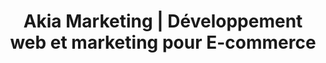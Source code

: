 ---
title: "Akia Marketing | Développement web et marketing pour E-commerce"
description: >-
   Akia Marketing est une agence spécialisée dans la conception et le marketing de boutique en ligne pour tous les types d'entreprise.
image: /img/e-commerce-services.jpg
menuid: home
draft: false
section1:
  subtitle: Akia Marketing
  line1: Solution complète
  line2: pour les
  line3: E-commerce
  image: "/img/e-commerce-marketing-2.gif"
  btn:
    link: clientsPage
    title: Nos projets
section2:
  description1: >-
    Akia, c’est une équipe de passionnés de la programmation et du marketing web. Les plateformes web et les E-commerces, c’est notre spécialité.
  description2: >-
    Vos projets méritent une solution digne de leur originalité! 
  blocks:
    - icon: "fa fa-tachometer"
      title: De la qualité sans se ruiner
      description: "Akia c’est une petite équipe dynamique. Soudée pour l’efficacité, parfaite pour lancer un projet de qualité rapidement."
      class: color-one
    - icon: "fa-heart fa"
      title: Un produit qui vous ressemble
      description: "Original, corporatif, clean, élégant, artistique, il y en a pour tous les goûts. Mais l’important, c’est que ce soit fidèle à l’identité de votre entreprise"
      class: color-two
    - icon: "fa fa-question"
      title: Une équipe à l’écoute
      description: "Notre équipe est là pour répondre à vos questions et écouter vos préoccupations. Parce que le web c’est pas toujours facile à comprendre!"
      class: color-three
section3:
  title: Plus que du web, on s’investit pour vivre dans un monde meilleur.
  subtitle: Notre touche environnementale
  description: >-
    Faisons ensemble des pas vers l’avant pour développer la conscience écologique des gens et des entreprises. Donnons un futur propre et convivial pour la prochaine génération. Akia s’implique avec plusieurs projets et organisations dont l'[Association Québecoise Zéro Déchet](https://www.aqzd.ca/).
  image: /img/teamwork-environment.jpg
  btn:
    subtitle: En apprendre plus
    title: Plus à propos d’Akia
    link: servicesPage
section4:
  - title: Projets Complétés
    suffix: "+"
    number: 64
  - title: Clients
    suffix: 
    number: 39
  - title: Sourires donnés
    suffix: "+"
    number: 5000
  - title: Lignes de code
    suffix: "M"
    number: 100
section5:
  title: Projets récents
  description: >-
    Notre équipe a réalisé plusieurs projets. <br>Jetez-y un coup d'oeil.
  btn:
    title: Tous nos projets
    link: clientsPage
section6:
  title: Nos spécialités
  description1: >-
    De la programmation au marketing web, Akia est là pour développer une relation à long terme.
  description2: "Nos spécialités pour propulser vos projets:" 
  btn:
    title: Voir tous nos services
    link: servicesPage
  image: /img/service-image-3.png
  blocks:
    - icon: flaticon-computer
      title: Conception de E-commerce
      description: Pour créer un commerce en ligne efficace et fait sur mesure pour vos besoins.
      link: services/conception-e-commerce
      class: color-one
    - icon: flaticon-round-chart
      title: Marketing pour E-commerce
      description: >-
        Que ce soit par l’optimisation de la structure du site web, le SEO, la publicité payante ou la création de canaux marketings, nous vous aiderons à mettre en place une stratégie efficace
      link: services/marketing-pour-e-commerce
      class: color-two
    - icon: flaticon-bar-chart
      title: Stratégie marketing globale
      description: >-
        Pour déterminer le meilleur angle d’attaque pour votre entreprise et attirer plus de clientèle.
      link: services/strategie-marketing-digital
      class: color-four
section7:
  title: Commentaires
  description: >-
    Ce qu'ils ont à dire <br>à propos de nous
  blocks:
    - description: >-
        Lorem ipsum dolor sit amet, consectetur adipisicing elit. Possimus perspiciatis voluptatem facere cum ipsa minus libero, cupiditate nesciunt, pariatur assumenda repellat odio magni in voluptatibus consectetur quidem, maiores nemo rem!
      name: Gabrielle
      company: "Le Doggy Café"
      image: /img/logo-doggy.jpg
    - description: >-
        Lorem ipsum dolor sit amet, consectetur adipisicing elit. Possimus perspiciatis voluptatem facere cum ipsa minus libero, cupiditate nesciunt, pariatur assumenda repellat odio magni in voluptatibus consectetur quidem, maiores nemo rem!
      name: Gabrielle
      company: "Le Doggy Café"
      image: /img/logo-doggy.jpg
  image: /img/commentaires-clients.jpg
section8:
  title: Conseils et études de cas
  description: "Découvrez le web, tout va bien aller!"
---